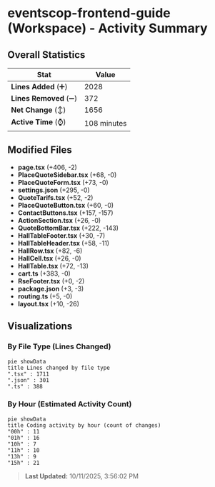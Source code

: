 # eventscop-frontend-guide (Workspace) - Activity Summary 

## Overall Statistics

| Stat                   | Value                                                             |
| ---------------------- | ----------------------------------------------------------------- |
| **Lines Added** (➕)   | 2028                                          |
| **Lines Removed** (➖) | 372                                        |
| **Net Change** (↕)    | 1656                |
| **Active Time** (⌚)   | 108 minutes |


## Modified Files
- **page.tsx** (+406, -2)
- **PlaceQuoteSidebar.tsx** (+68, -0)
- **PlaceQuoteForm.tsx** (+73, -0)
- **settings.json** (+295, -0)
- **QuoteTarifs.tsx** (+52, -2)
- **PlaceQuoteButton.tsx** (+60, -0)
- **ContactButtons.tsx** (+157, -157)
- **ActionSection.tsx** (+26, -0)
- **QuoteBottomBar.tsx** (+222, -143)
- **HallTableFooter.tsx** (+30, -7)
- **HallTableHeader.tsx** (+58, -11)
- **HallRow.tsx** (+82, -6)
- **HallCell.tsx** (+26, -0)
- **HallTable.tsx** (+72, -13)
- **cart.ts** (+383, -0)
- **RseFooter.tsx** (+0, -2)
- **package.json** (+3, -3)
- **routing.ts** (+5, -0)
- **layout.tsx** (+10, -26)

## Visualizations

### By File Type (Lines Changed)

```mermaid
pie showData
title Lines changed by file type
".tsx" : 1711
".json" : 301
".ts" : 388
```

### By Hour (Estimated Activity Count)

```mermaid
pie showData
title Coding activity by hour (count of changes)
"00h" : 11
"01h" : 16
"10h" : 7
"11h" : 10
"13h" : 9
"15h" : 21
```


> **Last Updated:** 10/11/2025, 3:56:02 PM